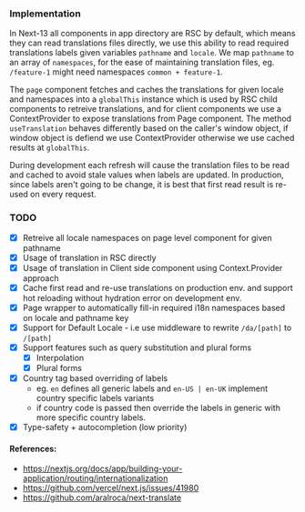 ### Implementation

In Next-13 all components in app directory are RSC by default, which means they can read translations files directly, we use this ability to read required translations labels given variables `pathname` and `locale`. We map `pathname` to an array of `namespaces`, for the ease of maintaining translation files, eg. `/feature-1` might need namespaces `common + feature-1`.

The `page` component fetches and caches the translations for given locale and namespaces into a `globalThis` instance which is used by RSC child components to retreive translations, and for client components we use a ContextProvider to expose translations from Page component. The method `useTranslation` behaves differently based on the caller's window object, if window object is defiend we use ContextProvider otherwise we use cached results at `globalThis`.

During development each refresh will cause the translation files to be read and cached to avoid stale values when labels are updated. In production, since labels aren't going to be change, it is best that first read result is re-used on every request.

### TODO

- [x] Retreive all locale namespaces on page level component for given pathname
- [x] Usage of translation in RSC directly
- [x] Usage of translation in Client side component using Context.Provider approach
- [x] Cache first read and re-use translations on production env. and support hot reloading without hydration error on development env.
- [x] Page wrapper to automatically fill-in required i18n namespaces based on locale and pathname key
- [x] Support for Default Locale - i.e use middleware to rewrite `/da/[path]` to `/[path]`
- [x] Support features such as query substitution and plural forms
  - [x] Interpolation
  - [x] Plural forms
- [x] Country tag based overriding of labels
  - eg. `en` defines all generic labels and `en-US | en-UK` implement country specific labels variants
  - if country code is passed then override the labels in generic with more specific country labels.
- [x] Type-safety + autocompletion (low priority)

#### References:

- https://nextjs.org/docs/app/building-your-application/routing/internationalization
- https://github.com/vercel/next.js/issues/41980
- https://github.com/aralroca/next-translate
